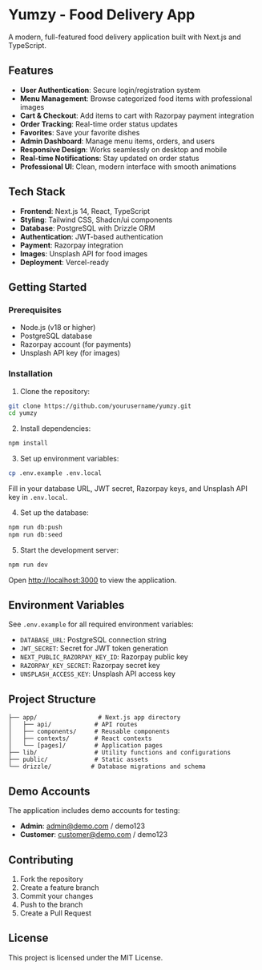 # Yumzy - Food Delivery App

A modern, full-featured food delivery application built with Next.js and TypeScript.

## Features

- **User Authentication**: Secure login/registration system
- **Menu Management**: Browse categorized food items with professional images
- **Cart & Checkout**: Add items to cart with Razorpay payment integration
- **Order Tracking**: Real-time order status updates
- **Favorites**: Save your favorite dishes
- **Admin Dashboard**: Manage menu items, orders, and users
- **Responsive Design**: Works seamlessly on desktop and mobile
- **Real-time Notifications**: Stay updated on order status
- **Professional UI**: Clean, modern interface with smooth animations

## Tech Stack

- **Frontend**: Next.js 14, React, TypeScript
- **Styling**: Tailwind CSS, Shadcn/ui components
- **Database**: PostgreSQL with Drizzle ORM
- **Authentication**: JWT-based authentication
- **Payment**: Razorpay integration
- **Images**: Unsplash API for food images
- **Deployment**: Vercel-ready

## Getting Started

### Prerequisites

- Node.js (v18 or higher)
- PostgreSQL database
- Razorpay account (for payments)
- Unsplash API key (for images)

### Installation

1. Clone the repository:
```bash
git clone https://github.com/yourusername/yumzy.git
cd yumzy
```

2. Install dependencies:
```bash
npm install
```

3. Set up environment variables:
```bash
cp .env.example .env.local
```

Fill in your database URL, JWT secret, Razorpay keys, and Unsplash API key in `.env.local`.

4. Set up the database:
```bash
npm run db:push
npm run db:seed
```

5. Start the development server:
```bash
npm run dev
```

Open [http://localhost:3000](http://localhost:3000) to view the application.

## Environment Variables

See `.env.example` for all required environment variables:

- `DATABASE_URL`: PostgreSQL connection string
- `JWT_SECRET`: Secret for JWT token generation
- `NEXT_PUBLIC_RAZORPAY_KEY_ID`: Razorpay public key
- `RAZORPAY_KEY_SECRET`: Razorpay secret key
- `UNSPLASH_ACCESS_KEY`: Unsplash API access key

## Project Structure

```
├── app/                 # Next.js app directory
│   ├── api/            # API routes
│   ├── components/     # Reusable components
│   ├── contexts/       # React contexts
│   └── [pages]/        # Application pages
├── lib/                # Utility functions and configurations
├── public/             # Static assets
└── drizzle/           # Database migrations and schema
```

## Demo Accounts

The application includes demo accounts for testing:

- **Admin**: admin@demo.com / demo123
- **Customer**: customer@demo.com / demo123

## Contributing

1. Fork the repository
2. Create a feature branch
3. Commit your changes
4. Push to the branch
5. Create a Pull Request

## License

This project is licensed under the MIT License.